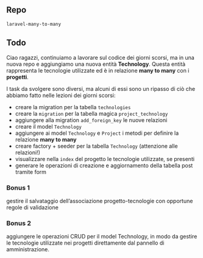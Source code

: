 ## Repo
`laravel-many-to-many`

## Todo
Ciao ragazzi,
continuiamo a lavorare sul codice dei giorni scorsi, ma in una nuova repo e aggiungiamo una nuova entità **Technology**. Questa entità rappresenta le tecnologie utilizzate ed è in relazione **many to many** con i **progetti**.

I task da svolgere sono diversi, ma alcuni di essi sono un ripasso di ciò che abbiamo fatto nelle lezioni dei giorni scorsi:
- creare la migration per la tabella `technologies`
- creare la `migration` per la tabella magica `project_technology`
- aggiungere alla migration `add_foreign_key` le nuove relazioni
- creare il model `Technology`
- aggiungere ai model `Technology` e `Project` i metodi per definire la relazione **many to many**
- creare factory + seeder per la tabella `Technology` (attenzione alle relazioni!)
- visualizzare nella `index` del progetto le tecnologie utilizzate, se presenti
- generare le operazioni di creazione e aggiornamento della tabella post tramite form

### Bonus 1
gestire il salvataggio dell’associazione progetto-tecnologie con opportune regole di validazione

### Bonus 2
aggiungere le operazioni CRUD per il model Technology, in modo da gestire le tecnologie utilizzate nei progetti direttamente dal pannello di amministrazione.